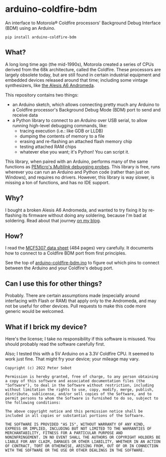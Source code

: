 # arduino-coldfire-bdm

An interface to Motorola® Coldfire processors' Background Debug Interface (BDM) using an Arduino.

```
pip install arduino-coldfire-bdm
```

## What?

A long long time ago (the mid-1990s), Motorola created a series of CPUs derived from the 68k architecture, called the Coldfire. These processors are largely obsolete today, but are still found in certain industrial equipment and embedded devices released around that time; including some vintage synthesizers, like [the Alesis A6 Andromeda](https://www.alesis.com/products/view/a6-andromeda).

This repository contains two things:
 - an Arduino sketch, which allows connecting pretty much any Arduino to a Coldfire processor's Background Debug Mode (BDM) port to send and receive data
 - a Python library to connect to an Arduino over USB serial, to allow running high-level debugging commands, like:
   - tracing execution (i.e.: like GDB or LLDB)
   - dumping the contents of memory to a file
   - erasing and re-flashing an attached flash memory chip
   - testing attached RAM chips
   - whatever else you want; it's Python! You can script it.

This library, when paired with an Arduino, performs many of the same functions as [PEMicro's _Multilink_ debugging probes](https://www.pemicro.com). This library is free, runs wherever you can run an Arduino and Python code (rather than just on Windows), and requires no drivers. However, this library is way slower, is missing a ton of functions, and has no IDE support.

## Why?

I bought a broken Alesis A6 Andromeda, and wanted to try fixing it by re-flashing its firmware without doing any soldering, because I'm bad at soldering. Read about that journey [on my blog](http://blog.petersobot.com/preview/c5fGNB81gvwoJvi7SchKEK/).

## How?

I read the [MCF5307 data sheet](https://www.nxp.com/docs/en/data-sheet/MCF5307BUM.pdf) (484 pages) very carefully. It documents how to connect to a Coldfire BDM port from first principles.

See the top of [arduino-coldfire-bdm.ino](https://github.com/psobot/arduino-coldfire-bdm/blob/main/arduino_coldfire_bdm/arduino-coldfire-bdm.ino) to figure out which pins to connect between the Arduino and your Coldfire's debug port.

## Can I use this for other things?

Probably. There are certain assumptions made (especially around interfacing with Flash or RAM) that apply only to the Andromeda, and may not be useful for other devices. Pull requests to make this code more generic would be welcomed.

## What if I brick my device?

Here's the license; I take no responsibility if this software is misused. You should probably read the software carefully first.

Also; I tested this with a 5V Arduino on a 3.3V Coldfire CPU. It seemed to work just fine. That might fry your device; your mileage may vary.

```
Copyright (c) 2022 Peter Sobot

Permission is hereby granted, free of charge, to any person obtaining
a copy of this software and associated documentation files (the
"Software"), to deal in the Software without restriction, including
without limitation the rights to use, copy, modify, merge, publish,
distribute, sublicense, and/or sell copies of the Software, and to
permit persons to whom the Software is furnished to do so, subject to
the following conditions:

The above copyright notice and this permission notice shall be
included in all copies or substantial portions of the Software.

THE SOFTWARE IS PROVIDED "AS IS", WITHOUT WARRANTY OF ANY KIND,
EXPRESS OR IMPLIED, INCLUDING BUT NOT LIMITED TO THE WARRANTIES OF
MERCHANTABILITY, FITNESS FOR A PARTICULAR PURPOSE AND
NONINFRINGEMENT. IN NO EVENT SHALL THE AUTHORS OR COPYRIGHT HOLDERS BE
LIABLE FOR ANY CLAIM, DAMAGES OR OTHER LIABILITY, WHETHER IN AN ACTION
OF CONTRACT, TORT OR OTHERWISE, ARISING FROM, OUT OF OR IN CONNECTION
WITH THE SOFTWARE OR THE USE OR OTHER DEALINGS IN THE SOFTWARE.
```